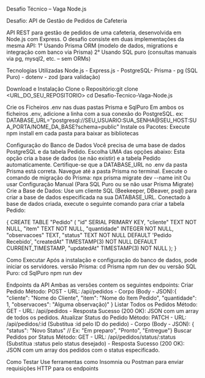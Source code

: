 Desafio Técnico – Vaga Node.js

Desafio: API de Gestão de Pedidos de Cafeteria

API REST para gestão de pedidos de uma cafeteria, desenvolvida em Node.js com Express. O desafio consiste em duas implementações da mesma API:
1° Usando Prisma ORM (modelo de dados, migrations e integração com banco via Prisma)
2° Usando SQL puro (consultas manuais via pg, mysql2, etc. – sem ORMs)


Tecnologias Utilizadas
Node.js - Express.js - PostgreSQL- Prisma - pg (SQL Puro) - dotenv - zod (para validação)


Download e Instalação
Clone o Repositório:git clone <URL_DO_SEU_REPOSITORIO>
cd Desafio-Tecnico-Vaga-Node.js

Crie os Ficheiros .env nas duas pastas Prisma e SqlPuro
Em ambos os ficheiros .env, adicione a linha com a sua conexão do PostgreSQL. 
ex: DATABASE_URL="postgresql://SEU_USUARIO:SUA_SENHA@SEU_HOST:SUA_PORTA/NOME_DA_BASE?schema=public"
Instale os Pacotes: Execute npm install em cada pasta para baixar as bibliotecas


Configuração do Banco de Dados
Você precisa de uma base de dados PostgreSQL e da tabela Pedido. Escolha UMA das opções abaixo:
Esta opção cria a base de dados (se não existir) e a tabela Pedido automaticamente.
Certifique-se que a DATABASE_URL no .env da pasta Prisma está correta.
Navegue até a pasta Prisma no terminal.
Execute o comando de migração do Prisma: npx prisma migrate dev --name init
Ou usar Configuração Manual (Para SQL Puro ou se não usar Prisma Migrate)
Crie a Base de Dados: Use um cliente SQL (Beekeeper, DBeaver, psql) para criar a base de dados especificada na sua DATABASE_URL.
Conectado à base de dados criada, execute o seguinte comando para criar a tabela Pedido:

 { CREATE TABLE "Pedido" (
    "id" SERIAL PRIMARY KEY,
    "cliente" TEXT NOT NULL,
    "item" TEXT NOT NULL,
    "quantidade" INTEGER NOT NULL,
    "observacoes" TEXT,
    "status" TEXT NOT NULL DEFAULT 'Pedido Recebido',
    "createdAt" TIMESTAMP(3) NOT NULL DEFAULT CURRENT_TIMESTAMP,
    "updatedAt" TIMESTAMP(3) NOT NULL
); }


Como Executar
Após a instalação e configuração do banco de dados, pode iniciar os servidores.
versão Prisma:
cd Prisma
npm run dev
ou
versão SQL Puro:
cd SqlPuro
npm run dev

Endpoints da API
Ambas as versões contem os seguintes endpoints:
Criar Pedido
Método: POST - URL: /api/pedidos - Corpo (Body - JSON):{ "cliente": "Nome do Cliente",  "item": "Nome do Item Pedido",  "quantidade": 1,  "observacoes": "Alguma observação)" }
Listar Todos os Pedidos
Método: GET - URL: /api/pedidos - Resposta Sucesso (200 OK): JSON com um array de todos os pedidos.
Atualizar Status do Pedido
Método: PATCH - URL: /api/pedidos/:id (Substitua :id pelo ID do pedido) - Corpo (Body - JSON): {  "status": "Novo Status" // Ex: "Em preparo", "Pronto", "Entregue"}
Buscar Pedidos por Status
Método: GET - URL: /api/pedidos/status/:status (Substitua :status pelo status desejado) - Resposta Sucesso (200 OK): JSON com um array dos pedidos com o status especificado.

Como Testar
Use ferramentas como Insomnia  ou Postman  para enviar requisições HTTP para os endpoints
